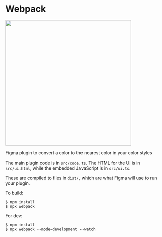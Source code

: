 # Webpack

<img src="../_screenshots/webpack.png" width="400" />

Figma plugin to convert a color to the nearest color in your color styles

The main plugin code is in `src/code.ts`. The HTML for the UI is in
`src/ui.html`, while the embedded JavaScript is in `src/ui.ts`.

These are compiled to files in `dist/`, which are what Figma will use to run
your plugin.

To build:

    $ npm install
    $ npx webpack

For dev:

    $ npm install
    $ npx webpack --mode=development --watch
